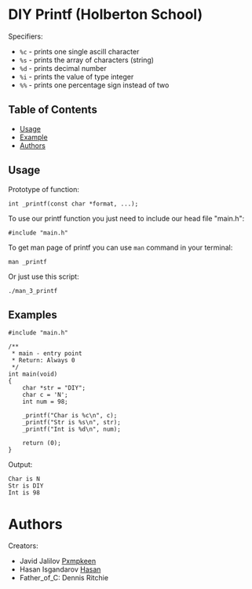 # DIY Printf (Holberton School)


Specifiers:
- `%c` - prints one single asciII character
- `%s` - prints the array of characters (string)
- `%d` - prints decimal number
- `%i` - prints the value of type integer
- `%%` - prints one percentage sign instead of two
## Table of Contents
- [Usage](#usage)
- [Example](#example)
- [Authors](#authors)

## Usage

Prototype of function:
```
int _printf(const char *format, ...);
```

To use our printf function you just need to include our head file "main.h":
```
#include "main.h"
```
To get man page of printf you can use `man` command in your terminal:
```
man _printf
```
Or just use this script:
```
./man_3_printf
```

## Examples

```
#include "main.h"

/**
 * main - entry point
 * Return: Always 0
 */
int main(void)
{
    char *str = "DIY";
    char c = 'N';
    int num = 98;

    _printf("Char is %c\n", c);
    _printf("Str is %s\n", str);
    _printf("Int is %d\n", num);

    return (0);
}
```
Output:
```
Char is N
Str is DIY
Int is 98

```

# Authors
Creators:
- Javid Jalilov [Pxmpkeen](https://github.com/pxmpkeen)
- Hasan Isgandarov [Hasan](https://github.com/hesen58)
- Father_of_C: Dennis Ritchie
